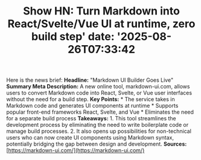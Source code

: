 ﻿---
title: "Show HN: Turn Markdown into React/Svelte/Vue UI at runtime, zero build step'
date: '2025-08-26T07:33:42"
category: "Markets"
summary: ""
slug: "show hn turn markdown into reactsveltevue ui at runtime zero"
source_urls:
  - "https://markdown-ui.com/"
seo:
  title: "Show HN: Turn Markdown into React/Svelte/Vue UI at runtime, zero build step | Hash n Hedge'
  description: '"
  keywords: ["news", "markets", "brief"]
---
Here is the news brief:  **Headline:** "Markdown UI Builder Goes Live"  **Summary Meta Description:** A new online tool, markdown-ui.com, allows users to convert Markdown code into React, Svelte, or Vue user interfaces without the need for a build step.  **Key Points:**  * The service takes in Markdown code and generates UI components at runtime * Supports popular front-end frameworks React, Svelte, and Vue * Eliminates the need for a separate build process  **Takeaways:**  1. This tool streamlines the development process by eliminating the need to write boilerplate code or manage build processes. 2. It also opens up possibilities for non-technical users who can now create UI components using Markdown syntax, potentially bridging the gap between design and development.  **Sources:** [https://markdown-ui.com/](https://markdown-ui.com/) 

